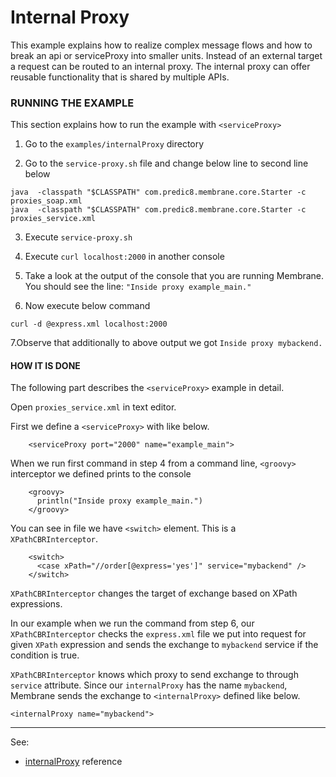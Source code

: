 # Internal Proxy

This example explains how to realize complex message flows and how to break an api or serviceProxy into smaller units. Instead of an external target a request can be routed to an internal proxy. The internal proxy can offer reusable functionality that is shared by multiple APIs.

### RUNNING THE EXAMPLE

This section explains how to run the example with `<serviceProxy>`

1. Go to the `examples/internalProxy` directory

2. Go to the `service-proxy.sh` file and change  below line to second line below

``` 
java  -classpath "$CLASSPATH" com.predic8.membrane.core.Starter -c proxies_soap.xml
java  -classpath "$CLASSPATH" com.predic8.membrane.core.Starter -c proxies_service.xml
```
3. Execute `service-proxy.sh`

4. Execute `curl localhost:2000` in another console

5. Take a look at the output of the console that you are running Membrane. You should see the line: `"Inside proxy example_main."`

6. Now execute below command

```curl -d @express.xml localhost:2000```

7.Observe that additionally to above output we got `Inside proxy mybackend.`

#### HOW IT IS DONE

The following part describes the `<serviceProxy>` example in detail.

Open `proxies_service.xml` in text editor.

First we define a `<serviceProxy>` with like below.

```
    <serviceProxy port="2000" name="example_main">
```

When we run first command in step 4 from a command line, `<groovy>` interceptor we defined prints to the console

```
    <groovy>
      println("Inside proxy example_main.")
    </groovy>
```

You can see in file we have `<switch>` element. This is a `XPathCBRInterceptor`.

```
    <switch>
      <case xPath="//order[@express='yes']" service="mybackend" />
    </switch>
```

`XPathCBRInterceptor` changes the target of exchange based on XPath expressions.

In our example when we run the command from step 6, our `XPathCBRInterceptor` checks the `express.xml` file we put into request for given `XPath` expression and
sends the exchange to `mybackend` service if the condition is true.


`XPathCBRInterceptor` knows which proxy to send exchange to through `service` attribute.
Since our `internalProxy` has the name `mybackend`, Membrane sends the exchange to `<internalProxy>` defined like below.

```
<internalProxy name="mybackend">
```

---
See:
- [internalProxy](https://membrane-soa.org/api-gateway-doc/current/configuration/reference/internalProxy.htm) reference